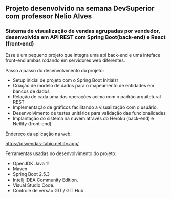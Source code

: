 ## Projeto desenvolvido na semana DevSuperior com professor Nelio Alves

### Sistema de visualização de vendas agrupadas por  vendedor, desenvolvida em API REST com Spring Boot(back-end) e React (front-end)

Esse  é um pequeno projeto que integra uma api back-end e uma inteface front-end ambas rodando em servidores web diferentes.

Passo a passo do desenvolvimento do projeto:

- Setup inicial de projeto com o Spring Boot Initialzr
- Criação de modelo de dados para o mapeamento de entidades em bancos de dados
- Relação de cada uma das operações acima com o padrão arquitetural  REST
- Implementação de gráficos facilitando a visualização com o usuário.
- Desenvolvimento de testes unitários para validação das funcionalidades
- Implantação do sistema na nuvem através do Heroku (back-end) e Netlify (front-end)

Endereço da aplicação na web:

https://dsvendas-fabio.netlify.app/

Ferramentas usadas no desenvolvimento do projeto::

- OpenJDK Java 11 
- Maven
- Spring Boot 2.5.3
- Intellj IDEA Community Edition.
- Visual Studio Code.
- Controle de versão GIT / GIT Hub .

